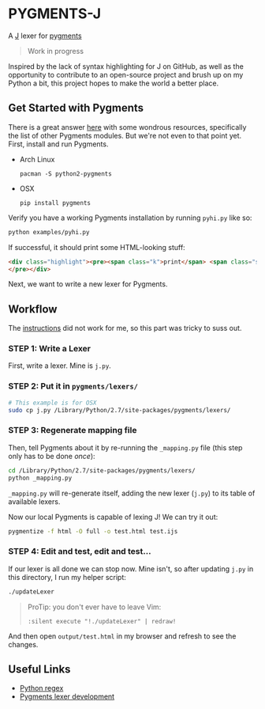 PYGMENTS-J
==========

A [J](http://jsoftware.com) lexer for [pygments](http://pygments.org)

> Work in progress

Inspired by the lack of syntax highlighting for J on GitHub, as well as the opportunity to contribute to an open-source project and brush up on my Python a bit, this project hopes to make the world a better place.



Get Started with Pygments
-------------------------

There is a great answer [here](http://stackoverflow.com/q/14755721/2037637) with some wondrous resources, specifically the list of other Pygments modules. But we're not even to that point yet. First, install and run Pygments.

* Arch Linux

  `pacman -S python2-pygments`

* OSX

  `pip install pygments`

Verify you have a working Pygments installation by running `pyhi.py` like so:

```sh
python examples/pyhi.py
```

If successful, it should print some HTML-looking stuff:

```html
<div class="highlight"><pre><span class="k">print</span> <span class="s">&quot;Hello World&quot;</span>
</pre></div>
```

Next, we want to write a new lexer for Pygments.



Workflow
--------

The [instructions](http://pygments.org/docs/lexerdevelopment/) did not work for me, so this part was tricky to suss out.


### STEP 1: Write a Lexer

First, write a lexer. Mine is `j.py`.


### STEP 2: Put it in `pygments/lexers/`

```sh
# This example is for OSX
sudo cp j.py /Library/Python/2.7/site-packages/pygments/lexers/
```


### STEP 3: Regenerate mapping file
Then, tell Pygments about it by re-running the `_mapping.py` file (this step only has to be done *once*):

```sh
cd /Library/Python/2.7/site-packages/pygments/lexers/
python _mapping.py
```

`_mapping.py` will re-generate itself, adding the new lexer (`j.py`) to its table of available lexers.

Now our local Pygments is capable of lexing J! We can try it out:

```sh
pygmentize -f html -O full -o test.html test.ijs
```


### STEP 4: Edit and test, edit and test...
If our lexer is all done we can stop now. Mine isn't, so after updating `j.py` in this directory, I run my helper script:

```sh
./updateLexer
```

> ProTip: you don't ever have to leave Vim:
> ```viml
> :silent execute "!./updateLexer" | redraw!
> ```

And then open `output/test.html` in my browser and refresh to see the changes.



Useful Links
------------

* [Python regex](https://docs.python.org/dev/library/re.html#regular-expression-syntax)
* [Pygments lexer development](http://pygments.org/docs/lexerdevelopment/)
